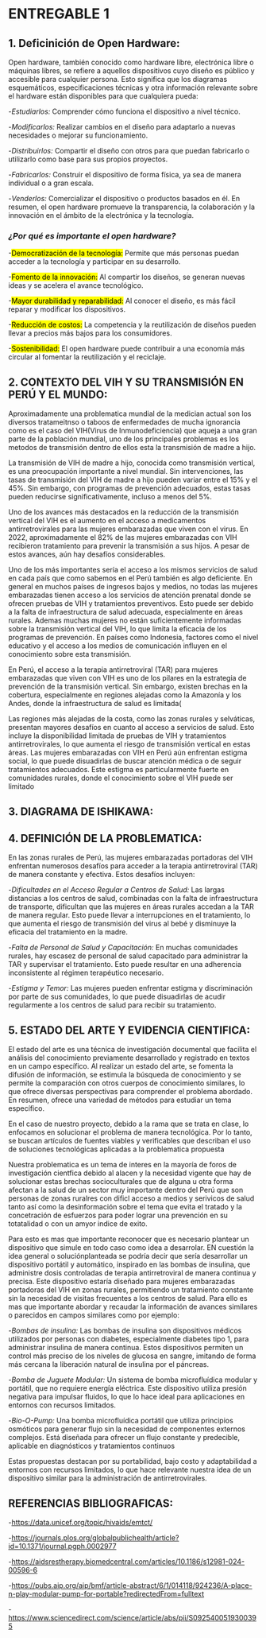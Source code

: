 # ENTREGABLE 1

## 1. Deficinición de Open Hardware:

Open hardware, también conocido como hardware libre, electrónica libre o máquinas libres, se refiere a aquellos dispositivos cuyo diseño es público y accesible para cualquier persona. Esto significa que los diagramas esquemáticos, especificaciones técnicas y otra información relevante sobre el hardware están disponibles para que cualquiera pueda:

-*Estudiarlos:* Comprender cómo funciona el dispositivo a nivel técnico.

-*Modificarlos:* Realizar cambios en el diseño para adaptarlo a nuevas necesidades o mejorar su funcionamiento.

-*Distribuirlos:* Compartir el diseño con otros para que puedan fabricarlo o utilizarlo como base para sus propios proyectos.

-*Fabricarlos:* Construir el dispositivo de forma física, ya sea de manera individual o a gran escala.

-*Venderlos:* Comercializar el dispositivo o productos basados en él.
En resumen, el open hardware promueve la transparencia, la colaboración y la innovación en el ámbito de la electrónica y la tecnología.

### <em>*¿Por qué es importante el open hardware?*</em>

-<mark>Democratización de la tecnología:</mark> Permite que más personas puedan acceder a la tecnología y participar en su desarrollo.

-<mark>Fomento de la innovación:</mark> Al compartir los diseños, se generan nuevas ideas y se acelera el avance tecnológico.

-<mark>Mayor durabilidad y reparabilidad:</mark> Al conocer el diseño, es más fácil reparar y modificar los dispositivos.

-<mark>Reducción de costos:</mark> La competencia y la reutilización de diseños pueden llevar a precios más bajos para los consumidores.

-<mark>Sostenibilidad:</mark> El open hardware puede contribuir a una economía más circular al fomentar la reutilización y el reciclaje.

## 2.  CONTEXTO DEL VIH Y SU TRANSMISIÓN EN PERÚ Y EL MUNDO:

Aproximadamente una problematica mundial de la medician actual son los diversos tratameitnso o taboos de enfermedades de mucha ignorancia como es el caso del VIH(Virus de Inmunodeficiencia) que aqueja a una gran parte de la población mundial, uno de los principales problemas es los metodos de transmisión dentro de ellos esta la transmisión de madre a hijo. 

La transmisión de VIH de madre a hijo, conocida como transmisión vertical, es una preocupación importante a nivel mundial. Sin intervenciones, las tasas de transmisión del VIH de madre a hijo pueden variar entre el 15% y el 45%. Sin embargo, con programas de prevención adecuados, estas tasas pueden reducirse significativamente, incluso a menos del 5%.

Uno de los avances más destacados en la reducción de la transmisión vertical del VIH es el aumento en el acceso a medicamentos antirretrovirales para las mujeres embarazadas que viven con el virus. En 2022, aproximadamente el 82% de las mujeres embarazadas con VIH recibieron tratamiento para prevenir la transmisión a sus hijos​. A pesar de estos avances, aún hay desafíos considerables.


Uno de los más importantes sería el acceso a los mismos servicios de salud en cada país que como sabemos en el Perú también es algo deficiente. En general en muchos países de ingresos bajos y medios, no todas las mujeres embarazadas tienen acceso a los servicios de atención prenatal donde se ofrecen pruebas de VIH y tratamientos preventivos. Esto puede ser debido a la falta de infraestructura de salud adecuada, especialmente en áreas rurales. Ademas muchas mujeres no están suficientemente informadas sobre la transmisión vertical del VIH, lo que limita la eficacia de los programas de prevención. En países como Indonesia, factores como el nivel educativo y el acceso a los medios de comunicación influyen en el conocimiento sobre esta transmisión​.

En Perú, el acceso a la terapia antirretroviral (TAR) para mujeres embarazadas que viven con VIH es uno de los pilares en la estrategia de prevención de la transmisión vertical. Sin embargo, existen brechas en la cobertura, especialmente en regiones alejadas como la Amazonía y los Andes, donde la infraestructura de salud es limitada​(

Las regiones más alejadas de la costa, como las zonas rurales y selváticas, presentan mayores desafíos en cuanto al acceso a servicios de salud. Esto incluye la disponibilidad limitada de pruebas de VIH y tratamientos antirretrovirales, lo que aumenta el riesgo de transmisión vertical en estas áreas. Las mujeres embarazadas con VIH en Perú aún enfrentan estigma social, lo que puede disuadirlas de buscar atención médica o de seguir tratamientos adecuados. Este estigma es particularmente fuerte en comunidades rurales, donde el conocimiento sobre el VIH puede ser limitado


## 3. DIAGRAMA DE ISHIKAWA:




## 4. DEFINICIÓN DE LA PROBLEMATICA:

En las zonas rurales de Perú, las mujeres embarazadas portadoras del VIH enfrentan numerosos desafíos para acceder a la terapia antirretroviral (TAR) de manera constante y efectiva. Estos desafíos incluyen:

-*Dificultades en el Acceso Regular a Centros de Salud:* Las largas distancias a los centros de salud, combinadas con la falta de infraestructura de transporte, dificultan que las mujeres en áreas rurales accedan a la TAR de manera regular. Esto puede llevar a interrupciones en el tratamiento, lo que aumenta el riesgo de transmisión del virus al bebé y disminuye la eficacia del tratamiento en la madre.

-*Falta de Personal de Salud y Capacitación:* En muchas comunidades rurales, hay escasez de personal de salud capacitado para administrar la TAR y supervisar el tratamiento. Esto puede resultar en una adherencia inconsistente al régimen terapéutico necesario.

-*Estigma y Temor:* Las mujeres pueden enfrentar estigma y discriminación por parte de sus comunidades, lo que puede disuadirlas de acudir regularmente a los centros de salud para recibir su tratamiento.

## 5. ESTADO DEL ARTE Y EVIDENCIA CIENTIFICA:

El estado del arte es una técnica de investigación documental que facilita el análisis del conocimiento previamente desarrollado y registrado en textos en un campo específico. Al realizar un estado del arte, se fomenta la difusión de información, se estimula la búsqueda de conocimiento y se permite la comparación con otros cuerpos de conocimiento similares, lo que ofrece diversas perspectivas para comprender el problema abordado. En resumen, ofrece una variedad de métodos para estudiar un tema específico.

En el caso de nuestro proyecto, debido a la rama que se trata en clase, lo enfocamos en solucionar el problema de manera tecnológica. Por lo tanto, se buscan artículos de fuentes viables y verificables que describan el uso de soluciones tecnológicas aplicadas a la problematica propuesta 

Nuestra problematica es un tema de interes en la mayoría de foros de investigación cientfica debido al alacen y la necesidad vigente que hay de solucionar estas brechas socioculturales que de alguna u otra forma afectan a la salud de un sector muy importante dentro del Perú que son personas de zonas ruralres con dificl acceso a medios y serivicos de salud tanto así como la desinformación sobre el tema que evita el tratado y la concetración de esfuerzos para poder lograr una prevención en su totatalidad o con un amyor indice de exito.

Para esto es mas que importante reconocer que es necesario plantear un dispositivo que simule en todo caso como idea a desarrolar. EN cuestión la idea general o soluciónplanteada se podría decir que sería desarrollar un dispositivo portátil y automático, inspirado en las bombas de insulina, que administre dosis controladas de terapia antirretroviral de manera continua y precisa. Este dispositivo estaría diseñado para mujeres embarazadas portadoras del VIH en zonas rurales, permitiendo un tratamiento constante sin la necesidad de visitas frecuentes a los centros de salud. Para ello es mas que importante abordar y recaudar la información de avances similares o parecidos en campos similares como por ejemplo:


-*Bombas de insulina:* Las bombas de insulina son dispositivos médicos utilizados por personas con diabetes, especialmente diabetes tipo 1, para administrar insulina de manera continua. Estos dispositivos permiten un control más preciso de los niveles de glucosa en sangre, imitando de forma más cercana la liberación natural de insulina por el páncreas.

-*Bomba de Juguete Modular:* Un sistema de bomba microfluídica modular y portátil, que no requiere energía eléctrica. Este dispositivo utiliza presión negativa para impulsar fluidos, lo que lo hace ideal para aplicaciones en entornos con recursos limitados.

-*Bio-O-Pump:* Una bomba microfluídica portátil que utiliza principios osmóticos para generar flujo sin la necesidad de componentes externos complejos. Está diseñada para ofrecer un flujo constante y predecible, aplicable en diagnósticos y tratamientos continuos​

Estas propuestas destacan por su portabilidad, bajo costo y adaptabilidad a entornos con recursos limitados, lo que  hace relevante nuestra idea de un dispositivo similar para la administración de antirretrovirales.

## REFERENCIAS BIBLIOGRAFICAS:

-https://data.unicef.org/topic/hivaids/emtct/

-https://journals.plos.org/globalpublichealth/article?id=10.1371/journal.pgph.0002977

-https://aidsrestherapy.biomedcentral.com/articles/10.1186/s12981-024-00596-6

-https://pubs.aip.org/aip/bmf/article-abstract/6/1/014118/924236/A-place-n-play-modular-pump-for-portable?redirectedFrom=fulltext

-https://www.sciencedirect.com/science/article/abs/pii/S0925400519300395